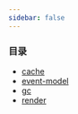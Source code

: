 ```yaml
---
sidebar: false
--- 
```


### 目录
- [cache](./cache/)
- [event-model](./event-model/)
- [gc](./gc/)
- [render](./render/)
